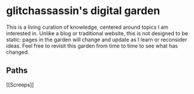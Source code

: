 # glitchassassin's digital garden

This is a living curation of knowledge, centered around topics I am interested in. Unlike a blog or traditional website, this is not designed to be static: pages in the garden will change and update as I learn or reconsider ideas. Feel free to revisit this garden from time to time to see what has changed.

## Paths

[[Screeps]]